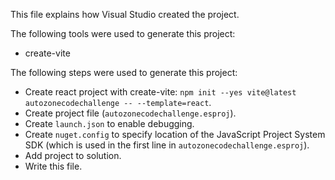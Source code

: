 This file explains how Visual Studio created the project.

The following tools were used to generate this project:
- create-vite

The following steps were used to generate this project:
- Create react project with create-vite: `npm init --yes vite@latest autozonecodechallenge -- --template=react`.
- Create project file (`autozonecodechallenge.esproj`).
- Create `launch.json` to enable debugging.
- Create `nuget.config` to specify location of the JavaScript Project System SDK (which is used in the first line in `autozonecodechallenge.esproj`).
- Add project to solution.
- Write this file.

